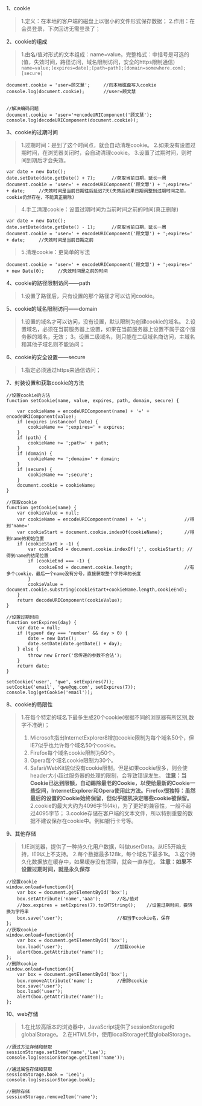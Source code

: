 1、cookie
> 1.定义：在本地的客户端的磁盘上以很小的文件形式保存数据；
> 2.作用：在会员登录，下次回访无需登录了；

2、cookie的组成
> 1.由名/值对形式的文本组成：name=value。完整格式：中括号是可选的(值，失效时间，路径访问，域名限制访问，安全的https限制通信)
`name=value;[expires=date];[path=path];[domain=somewhere.com];[secure]`
```
document.cookie = 'user=顾文慧';     //向本地磁盘写入cookie
console.log(document.cookie);       //user=顾文慧


//解决编码问题
document.cookie = 'user='+encodeURIComponent('顾文慧');     
console.log(decodeURIComponent(document.cookie));
```

3、cookie的过期时间
> 1.过期时间：是到了这个时间点，就会自动清理cookie。
> 2.如果没有设置过期时间，在浏览器关闭时，会自动清理cookie。
> 3.设置了过期时间，则时间到期后才会失效。
```
var date = new Date();
date.setDate(date.getDate() + 7);      //获取当前日期，延长一周
document.cookie = 'user=' + encodeURIComponent('顾文慧') + ';expires=' + date;     //失效时间是当前日期往后延迟7天(失效后如果日期调整到过期时间之前，cookie仍然存在，不能真正删除)
```
> 4.手工清理cookie：设置过期时间为当前时间之前的时间(真正删除)
```
var date = new Date();
date.setDate(date.getDate() - 1);      //获取当前日期，延长一周
document.cookie = 'user=' + encodeURIComponent('顾文慧') + ';expires=' + date;     //失效时间是当前日期之前
```
> 5.清理cookie：更简单的写法
```
document.cookie = 'user=' + encodeURIComponent('顾文慧') + ';expires=' + new Date(0);     //失效时间是之前的时间
```

4、cookie的路径限制访问——path
> 1.设置了路径后，只有设置的那个路径才可以访问cookie。

5、cookie的域名限制访问——domain
> 1.设置的域名才可以访问，没有设置，默认限制为创建cookie的域名。
> 2.设置域名，必须在当前服务器上设置，如果在当前服务器上设置不属于这个服务器的域名，无效；
> 3。设置二级域名，则只能在二级域名商访问，主域名和其他子域名则不能访问；

6、cookie的安全设置——secure
> 1.指定必须通过https来通信访问；

7、封装设置和获取cookie的方法
```
//设置cookie的方法
function setCookie(name, value, expires, path, domain, secure) {

    var cookieName = encodeURIComponent(name) + '=' + encodeURIComponent(value);
    if (expires instanceof Date) {
        cookieName += ';expires=' + expires;
    }
    if (path) {
        cookieName += ';path=' + path;
    }
    if (domain) {
        cookieName += ';domain=' + domain;
    }
    if (secure) {
        cookieName += ';secure';
    }
    document.cookie = cookieName;
}

//获取cookie
function getCookie(name) {
    var cookieValue = null;
    var cookieName = encodeURIComponent(name) + '=';              //得到'name='
    var cookieStart = document.cookie.indexOf(cookieName);        //得到name的初始位置
    if (cookieStart > -1) {
        var cookieEnd = document.cookie.indexOf(';', cookieStart); //得到name的结尾位置
        if (cookieEnd === -1) {
            cookieEnd = document.cookie.length;                   //有多个cookie，最后一个name没有分号，直接获取整个字符串的长度
        }
        cookieValue = document.cookie.substring(cookieStart+cookieName.length,cookieEnd);
    }
    return decodeURIComponent(cookieValue);
}

//设置过期时间
function setExpires(day) {
    var date = null;
    if (typeof day === 'number' && day > 0) {
        date = new Date();
        date.setDate(date.getDate() + day);
    } else {
        throw new Error('您传递的参数不合法');
    }
    return date;
}

setCookie('user', 'qwe', setExpires(7));
setCookie('email', 'qwe@qq.com', setExpires(7));
console.log(getCookie('email'));
```

8、cookie的局限性
> 1.在每个特定的域名下最多生成20个cookie(根据不同的浏览器有所区别,数字不准确)；
> 1. Microsoft指出InternetExplorer8增加cookie限制为每个域名50个，但IE7似乎也允许每个域名50个cookie。
> 2. Firefox每个域名cookie限制为50个。
> 3. Opera每个域名cookie限制为30个。
> 4. Safari/WebKit貌似没有cookie限制。但是如果cookie很多，则会使header大小超过服务器的处理的限制，会导致错误发生。
> **注意：当Cookie已达到限额，自动踢除最老的Cookie，以使给最新的Cookie一些空间，InternetExplorer和Opera使用此方法。Firefox很独特：虽然最后的设置的Cookie始终保留，但似乎随机决定哪些cookie被保留。**
> 2.cookie的最大大约为4096字节(4k)，为了更好的兼容性，一般不超过4095字节；
> 3.cookie存储在客户端的文本文件，所以特别重要的数据不建议保存在cookie中。例如银行卡号等。

9、其他存储
> 1.IE浏览器，提供了一种持久化用户数据，叫做userData。从IE5开始支持，IE9以上不支持。
> 2.每个数据最多128k，每个域名下最多1k。
> 3.这个持久化数据放在缓存中，如果缓存没有清理，就会一直存在。
> **注意：如果不设置过期时间，就是永久保存**
```
//设置cookie
window.onload=function(){
    var box = document.getElementById('box');
    box.setAttribute('name','aaa');      //名/值对
    //box.expires = setExpires(7).toGMTString();    //设置过期时间，要转换为字符串
    box.save('user');                    //相当于cookie名，保存
};
//获取cookie
window.onload=function(){
    var box = document.getElementById('box');
    box.load('user');                   //加载cookie
    alert(box.getAttribute('name'));
};
//删除cookie
window.onload=function(){
    var box = document.getElementById('box');
    box.removeAttribute('name');         //删除cookie
    box.save('user');
    box.load('user');
    alert(box.getAttribute('name'));
};
```

10、web存储
> 1.在比较高版本的浏览器中，JavaScript提供了sessionStorage和globalStorage。
> 2.在HTML5中，使用localStorage代替globalStorage。
```
//通过方法存储和获取
sessionStorage.setItem('name','Lee');
console.log(sessionStorage.getItem('name'));

//通过属性存储和获取
sessionStorage.book = 'Lee1';
console.log(sessionStorage.book);

//删除存储
sessionStorage.removeItem('name');
```
